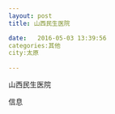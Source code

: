 ```yaml
--- 
layout: post 
title: 山西民生医院

date:   2016-05-03 13:39:56 
categories:其他  
city:太原
  
--- 
```

   
山西民生医院

信息

